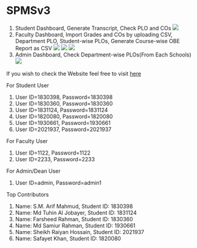 # SPMSv3
1. Student Dashboard, Generate Transcript, Check PLO and COs
![](https://i.imgur.com/QBQyq9L.gif)
2. Faculty Dashboard, Import Grades and COs by uploading CSV, Department PLO, Student-wise PLOs, Generate Course-wise OBE Report as CSV
![](https://i.imgur.com/WABgalp.gif)
![](https://i.imgur.com/gpCO6UQ.gif)
![](https://i.imgur.com/f9fwrX0.gif)
3. Admin Dashboard, Check Department-wise PLOs(From Each Schools)
![](https://i.imgur.com/xIWUGUe.gif)



If you wish to check the Website
feel free to visit [here](https://spmsv3.onrender.com/)

For Student User
1.  User ID=1830398, Password=1830398
2.  User ID=1830360, Password=1830360
3.  User ID=1831124, Password=1831124
4.  User ID=1820080, Password=1820080
5.  User ID=1930661, Password=1930661
6.  User ID=2021937, Password=2021937

For Faculty User
1.  User ID=1122, Password=1122
2.  User ID=2233, Password=2233

For Admin/Dean User
1.  User ID=admin, Password=admin1

Top Contributors
1.  Name: S.M. Arif Mahmud,         Student ID: 1830398
2.  Name: Md Tuhin Al Jobayer,      Student ID: 1831124
3.  Name: Farsheed Rahman,          Student ID: 1830360
4.  Name: Md Samiur Rahman,         Student ID: 1930661
5.  Name: Sheikh Raiyan Hossain,    Student ID: 2021937
6.  Name: Safayet Khan,             Student ID: 1820080